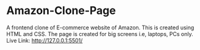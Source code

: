 # Amazon-Clone-Page

A frontend clone of E-commerce website of Amazon. This is created using HTML and CSS. The page is created for big screens i.e, laptops, PCs only.
Live Link:
http://127.0.0.1:5501/

